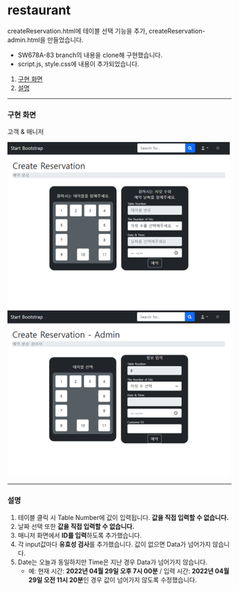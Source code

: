 # restaurant
createReservation.html에 테이블 선택 기능을 추가, createReservation-admin.html을 만들었습니다. 
- SW678A-83 branch의 내용을 clone해 구현했습니다.
- script.js, style.css에 내용이 추가되었습니다.

1. [구현 화면](#구현-화면)
2. [설명](#설명)

***
### 구현 화면
고객  & 매니저

<img src="예약 생성 페이지 - 고객.PNG" width="500px"> <img src="예약 생성 페이지 - 매니저.PNG" width="500px">

***
### 설명
1. 테이블 클릭 시 Table Number에 값이 입력됩니다. **값을 직접 입력할 수 없습니다.**
2. 날짜 선택 또한 **값을 직접 입력할 수 없습니다.**
3. 매니저 화면에서 **ID를 입력**하도록 추가했습니다.
4. 각 input값마다 **유효성 검사**를 추가했습니다. 값이 없으면 Data가 넘어가지 않습니다. 
5. Date는 오늘과 동일하지만 Time은 지난 경우 Data가 넘어가지 않습니다. 
    - 예: 현재 시간: **2022년 04월 29일 오후 7시 00분** / 입력 시간: **2022년 04월 29일 오전 11시 20분**인 경우 값이 넘어가지 않도록 수정했습니다.

